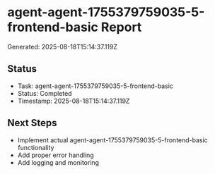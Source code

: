 # agent-agent-1755379759035-5-frontend-basic Report

Generated: 2025-08-18T15:14:37.119Z

## Status
- Task: agent-agent-1755379759035-5-frontend-basic
- Status: Completed
- Timestamp: 2025-08-18T15:14:37.119Z

## Next Steps
- Implement actual agent-agent-1755379759035-5-frontend-basic functionality
- Add proper error handling
- Add logging and monitoring
